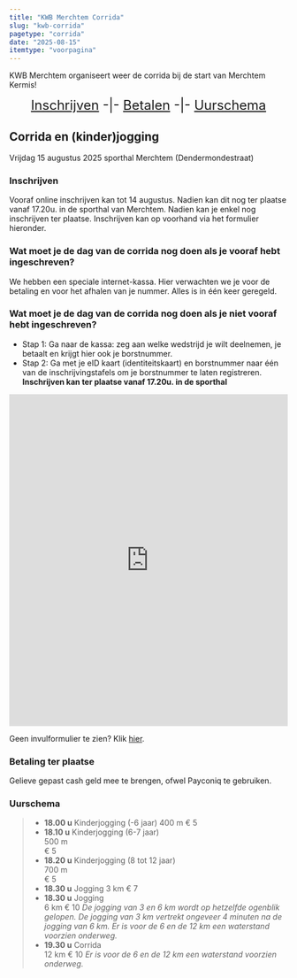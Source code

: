 ```yaml
---
title: "KWB Merchtem Corrida"
slug: "kwb-corrida"
pagetype: "corrida"
date: "2025-08-15"
itemtype: "voorpagina"
---
```

KWB Merchtem organiseert weer de corrida bij de start van Merchtem Kermis!

<div style="font-size: 24px; text-align: center;">
<a href="#inschrijven">Inschrijven</a>  -|- <a href="#betaling">Betalen</a> -|- <a href="#uurschema">Uurschema</a>
</div>

## Corrida en (kinder)jogging
Vrijdag 15 augustus 2025
sporthal Merchtem (Dendermondestraat)

<p id="inschrijven"/>

### Inschrijven
Vooraf online inschrijven kan tot 14 augustus. Nadien kan dit nog ter plaatse vanaf 17.20u. in de sporthal van Merchtem.
Nadien kan je enkel nog inschrijven ter plaatse.
Inschrijven kan op voorhand via het formulier hieronder.

### Wat moet je de dag van de corrida nog doen als je vooraf hebt ingeschreven?
We hebben een speciale internet-kassa. Hier verwachten we je voor de betaling en voor het afhalen van je nummer. Alles is in één keer geregeld.

### Wat moet je de dag van de corrida nog doen als je niet vooraf hebt ingeschreven?
* Stap 1: Ga naar de kassa: zeg aan welke wedstrijd je wilt deelnemen, je betaalt en krijgt hier ook je borstnummer.
* Stap 2: Ga met je eID kaart (identiteitskaart) en borstnummer naar één van de inschrijvingstafels om je borstnummer te laten registreren.
**Inschrijven kan ter plaatse vanaf 17.20u. in de sporthal**

<iframe width="640px" height="600px" src="https://forms.office.com/Pages/ResponsePage.aspx?id=DQSIkWdsW0yxEjajBLZtrQAAAAAAAAAAAAN__pyqwcdUREM2T044SlFVSFlNQktBWUJaMk85VzFVNi4u&embed=true" frameborder="0" marginwidth="0" marginheight="0" style="border: none; max-width:100%; max-height:100vh" allowfullscreen webkitallowfullscreen mozallowfullscreen msallowfullscreen> </iframe>

Geen invulformulier te zien? Klik [hier](https://forms.office.com/Pages/ResponsePage.aspx?id=DQSIkWdsW0yxEjajBLZtrQAAAAAAAAAAAAN__pyqwcdUREM2T044SlFVSFlNQktBWUJaMk85VzFVNi4u&embed=true).

<p id="betaling" />

### Betaling ter plaatse
Gelieve gepast cash geld mee te brengen, ofwel Payconiq te gebruiken.

<p id="uurschema"/>

### Uurschema
> - **18.00 u**
    Kinderjogging (-6 jaar)
    400 m
    € 5 
> - **18.10 u**	
    Kinderjogging (6-7 jaar)	      
    500 m	
    € 5 
> - **18.20 u**	
    Kinderjogging (8 tot 12 jaar)	
    700 m	
    € 5
> - **18.30 u**	
    Jogging 
    3 km
    € 7
> - **18.30 u**	
    Jogging 	
    6 km
    € 10
_De jogging van 3 en 6 km wordt op hetzelfde ogenblik gelopen._
_De jogging van 3 km vertrekt ongeveer 4 minuten na de jogging van 6 km._
_Er is voor de 6 en de 12 km een waterstand voorzien onderweg._
> - **19.30 u**	
    Corrida	  
    12 km
    € 10
_Er is voor de 6 en de 12 km een waterstand voorzien onderweg._
